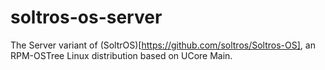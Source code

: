# soltros-os-server
The Server variant of (SoltrOS)[https://github.com/soltros/Soltros-OS], an RPM-OSTree Linux distribution based on UCore Main.
